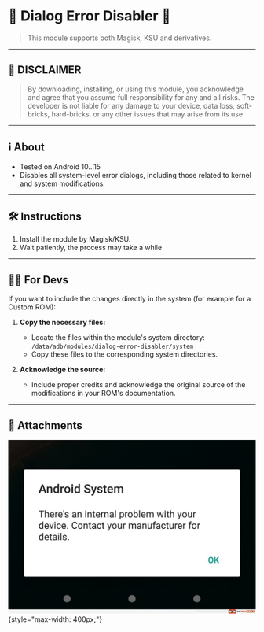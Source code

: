 # 🛑 Dialog Error Disabler 🛑
> This module supports both Magisk, KSU and derivatives.

---

## 🚨 DISCLAIMER
> By downloading, installing, or using this module, you acknowledge and agree that you assume full responsibility for any and all risks. The developer is not liable for any damage to your device, data loss, soft-bricks, hard-bricks, or any other issues that may arise from its use.

---

## ℹ️ About
* Tested on Android 10...15
* Disables all system-level error dialogs, including those related to kernel and system modifications.

---

## 🛠️ Instructions
1. Install the module by Magisk/KSU.
2. Wait patiently, the process may take a while

---

## 👨‍💻 For Devs
If you want to include the changes directly in the system (for example for a Custom ROM):

1. **Copy the necessary files:** 
    * Locate the files within the module's system directory: `/data/adb/modules/dialog-error-disabler/system`
    * Copy these files to the corresponding system directories. 

2. **Acknowledge the source:** 
    * Include proper credits and acknowledge the original source of the modifications in your ROM's documentation.

---

## 📎 Attachments
![dialogerror](https://raw.githubusercontent.com/BlassGO/LetsGO_request/main/launch/devs/Dialog_Error_Disabler/images/dialog.png){style="max-width: 400px;"}